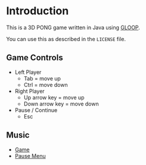 # Introduction
This is a 3D PONG game written in Java using [GLOOP](https://www.schulentwicklung.nrw.de/cms/programmierung-mit-gloop/installation/index.html).

You can use this as described in the `LICENSE` file.

## Game Controls
* Left Player
    * Tab = move up
    * Ctrl = move down
* Right Player
    * Up arrow key = move up
    * Down arrow key = move down
* Pause / Continue
    * Esc

## Music
* [Game](https://www.newgrounds.com/audio/listen/488500)
* [Pause Menu](https://www.newgrounds.com/audio/listen/805774)
